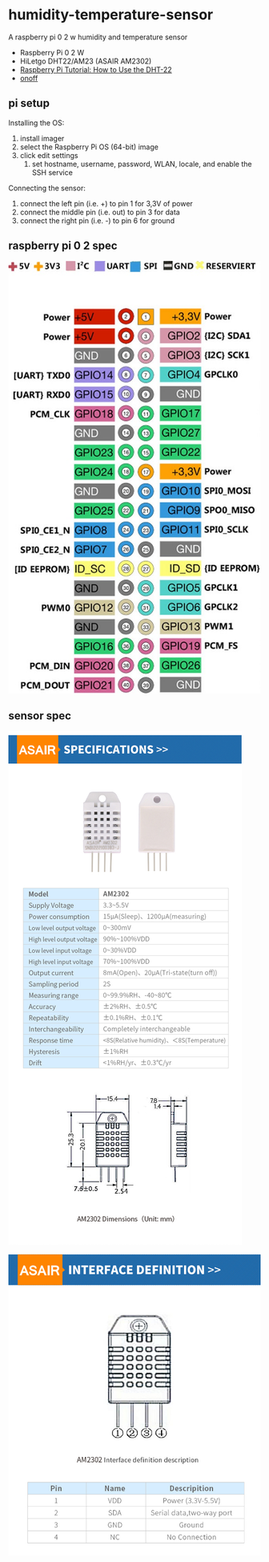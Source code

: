 # humidity-temperature-sensor

A raspberry pi 0 2 w humidity and temperature sensor

- Raspberry Pi 0 2 W
- HiLetgo DHT22/AM23 (ASAIR AM2302)
- [Raspberry Pi Tutorial: How to Use the DHT-22](https://www.instructables.com/Raspberry-Pi-Tutorial-How-to-Use-the-DHT-22/)
- [onoff](https://github.com/fivdi/onoff)

## pi setup

Installing the OS:

1. install imager
1. select the Raspberry Pi OS (64-bit) image
1. click edit settings
    1. set hostname, username, password, WLAN, locale, and enable the SSH service

Connecting the sensor:

1. connect the left pin (i.e. +) to pin 1 for 3,3V of power
1. connect the middle pin (i.e. out) to pin 3 for data
1. connect the right pin (i.e. -) to pin 6 for ground

## raspberry pi 0 2 spec

![rpi pin out](./pinout.jpeg)

## sensor spec

![spec](./AM2302-spec-2022-10-25_03.jpg)

![interface](./AM2302-interface-2022-10-25_04.jpg)
